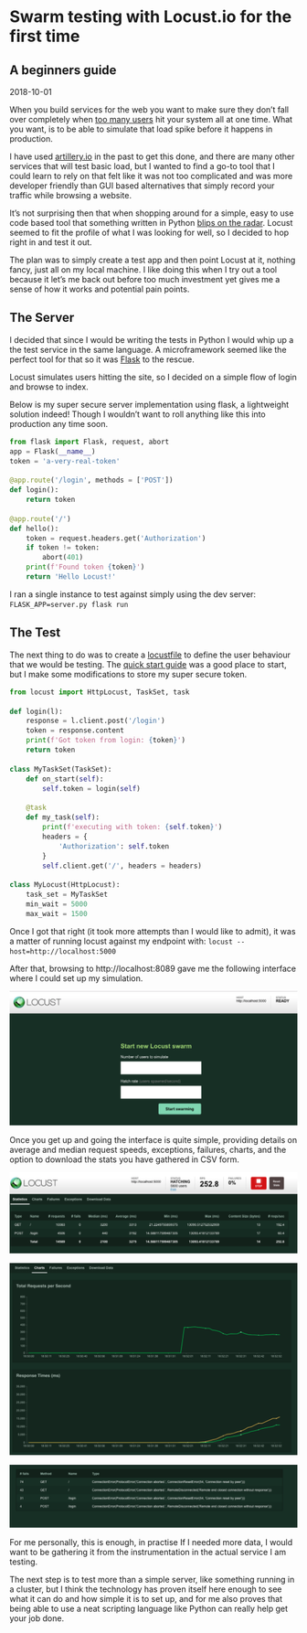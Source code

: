 <h1 class="title">Swarm testing with Locust.io for the first time</h1>
<h2 class="subtitle">A beginners guide</h2>
<span class="date">2018-10-01</span>


When you build services for the web you want to make sure they don’t fall over completely when [too many users](http://www.whatisfailwhale.info/) hit your system all at one time. What you want, is to be able to simulate that load spike before it happens in production.

I have used [artillery.io](https://artillery.io/) in the past to get this done, and there are many other services that will test basic load, but I wanted to find a go-to tool that I could learn to rely on that felt like it was not too complicated and was more developer friendly than GUI based alternatives that simply record your traffic while browsing a website.

It’s not surprising then that when shopping around for a simple, easy to use code based tool that something written in Python [blips on the radar](https://www.thoughtworks.com/radar/tools/locust). Locust seemed to fit the profile of what I was looking for well, so I decided to hop right in and test it out.

The plan was to simply create a test app and then point Locust at it, nothing fancy, just all on my local machine. I like doing this when I try out a tool because it let’s me back out before too much investment yet gives me a sense of how it works and potential pain points.

## The Server

I decided that since I would be writing the tests in Python I would whip up a the test service in the same language. A microframework seemed like the perfect tool for that so it was [Flask](http://flask.pocoo.org/) to the rescue.

Locust simulates users hitting the site, so I decided on a simple flow of login and browse to index.

Below is my super secure server implementation using flask, a lightweight solution indeed! Though I wouldn’t want to roll anything like this into production any time soon.

```py
from flask import Flask, request, abort
app = Flask(__name__)
token = 'a-very-real-token'

@app.route('/login', methods = ['POST'])
def login():
    return token

@app.route('/')
def hello():
    token = request.headers.get('Authorization')
    if token != token:
        abort(401)
    print(f'Found token {token}')
    return 'Hello Locust!'
```

I ran a single instance to test against simply using the dev server: `FLASK_APP=server.py flask run`

## The Test
The next thing to do was to create a [locustfile](https://docs.locust.io/en/latest/writing-a-locustfile.html) to define the user behaviour that we would be testing. The [quick start guide](https://docs.locust.io/en/latest/quickstart.html) was a good place to start, but I make some modifications to store my super secure token.

```py
from locust import HttpLocust, TaskSet, task

def login(l):
    response = l.client.post('/login')
    token = response.content
    print(f'Got token from login: {token}')
    return token

class MyTaskSet(TaskSet):
    def on_start(self):
        self.token = login(self)

    @task
    def my_task(self):
        print(f'executing with token: {self.token}')
        headers = {
            'Authorization': self.token
        }
        self.client.get('/', headers = headers)

class MyLocust(HttpLocust):
    task_set = MyTaskSet
    min_wait = 5000
    max_wait = 1500
```

Once I got that right (it took more attempts than I would like to admit), it was a matter of running locust against my endpoint with: `locust --host=http://localhost:5000`

After that, browsing to http://localhost:8089 gave me the following interface where I could set up my simulation.

![Screensot of Locust startup page](locust-swarm-setup.png)

Once you get up and going the interface is quite simple, providing details on average and median request speeds, exceptions, failures, charts, and the option to download the stats you have gathered in CSV form.

![Locust Swarm Results](locust-swarm-results.png)

![Locust Swarm Graph](locust-swarm-graph.png)

![Locust Swarm Calls](locust-swarm-calls.png)

For me personally, this is enough, in practise If I needed more data, I would want to be gathering it from the instrumentation in the actual service I am testing.

The next step is to test more than a simple server, like something running in a cluster, but I think the technology has proven itself here enough to see what it can do and how simple it is to set up, and for me also proves that being able to use a neat scripting language like Python can really help get your job done.
